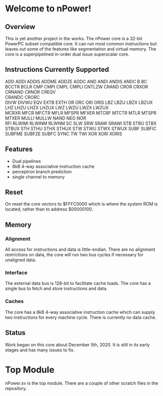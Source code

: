 # Welcome to nPower!

## Overview
This is yet another project in the works.
The nPower core is a 32-bit PowerPC subset compatible core. It can run most common instructions but leaves out some of the features like segmentation and virtual memory.
The core is a superpipelined in-order dual issue superscalar core.

## Instructions Currently Supported
ADD   ADDI  ADDIS   ADDME   ADDZE   ADDC
AND   ANDI  ANDIS   ANDC
B     BC    BCCTR   BCLR
CMP   CMPI  CMPL    CMPLI
CNTLZW
CRAND CROR  CRXOR                      
CRNAND CRNOR CREQV                     
CRANDC  CRORC                          
DIVW  DIVWU
EQV   EXTB  EXTH
OR    ORC   ORI   ORIS 
LBZ   LBZU  LBZX  LBZUX
LHZ   LHZU  LHZX  LHZUX
LWZ   LWZU  LWZX  LWZUX   
MCRXR
MFCR  MFCTR MFLR  MFSPR MFXER
MTCRF MTCTR MTLR  MTSPR MTXER
MULLI MULLW
NAND  NEG   NOR           
RFI   RLWIMI RLWINM RLWNM
SC
SLW   SRW   SRAW  SRAWI 
STB   STBU  STBX  STBUX
STH   STHU  STHX  STHUX
STW   STWU  STWX  STWUX
SUBF  SUBFIC  SUBFME  SUBFZE  SUBFC
SYNC
TW    TWI
XOR   XORI  XORIS   

## Features
* Dual pipelines
* 8kB 4-way associative instruction cache
* perceptron branch prediction
* single channel to memory

## Reset
On reset the core vectors to $FFFC0000 which is where the system ROM is located, rather than to address $00000100.

## Memory

### Alignment
All access for instructions and data is little-endian. There are no alignment restrictions on data, the core will
run two bus cycles if necessary for unaligned data.

### Interface
The external data bus is 128-bit to facilitate cache loads. The core has a single bus to fetch and store instructions and data.

### Caches
The core has a 8kB 4-way associative instruction cache which can supply two instructions for every machine cycle.
There is currently no data cache.

## Status
Work began on this core about December 5th, 2020. It is still in its early stages and has many issues to fix.

# Top Module
nPower.sv is the top module.
There are a couple of other scratch files in the repository.


